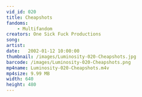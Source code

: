 ```yaml
---
vid_id: 020
title: Cheapshots
fandoms:
    - Multifandom
creators: One Sick Fuck Productions
song:
artist:
date:   2002-01-12 10:00:00
thumbnail: /images/Luminosity-020-Cheapshots.jpg
barcode: /images/Luminosity-020-Cheapshots.png
mp4name: Luminosity-020-Cheapshots.m4v
mp4size: 9.99 MB
width: 640
height: 480
---
```



